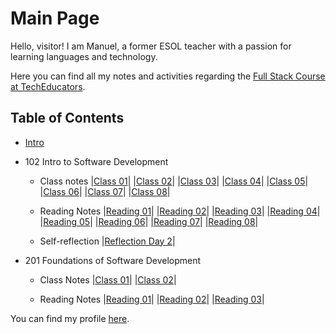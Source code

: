 # Main Page

Hello, visitor! I am Manuel, a former ESOL teacher with a passion for learning languages and technology.

Here you can find all my notes and activities regarding the [Full Stack Course at TechEducators](https://techeducators.co.uk/course/full-stack-mern-bootcamp).

## Table of Contents

- [Intro](https://mannyggb.github.io/reading-notes/intro)

- 102 Intro to Software Development

  - Class notes
    |[Class 01](https://mannyggb.github.io/reading-notes/102-intro/class-notes/class-01)|
    |[Class 02](https://mannyggb.github.io/reading-notes/102-intro/class-notes/class-02)|
    |[Class 03](https://mannyggb.github.io/reading-notes/102-intro/class-notes/class-03)|
    |[Class 04](https://mannyggb.github.io/reading-notes/102-intro/class-notes/class-04)|
    |[Class 05](https://mannyggb.github.io/reading-notes/102-intro/class-notes/class-05)|
    |[Class 06](https://mannyggb.github.io/reading-notes/102-intro/class-notes/class-06)|
    |[Class 07](https://mannyggb.github.io/reading-notes/102-intro/class-notes/class-07)|
    |[Class 08](https://mannyggb.github.io/reading-notes/102-intro/class-notes/class-08)|

  - Reading Notes
    |[Reading 01](https://mannyggb.github.io/reading-notes/102-intro/read/read-01)|
    |[Reading 02](https://mannyggb.github.io/reading-notes/102-intro/read/read-02)|
    |[Reading 03](https://mannyggb.github.io/reading-notes/102-intro/read/read-03)|
    |[Reading 04](https://mannyggb.github.io/reading-notes/102-intro/read/read-04)|
    |[Reading 05](https://mannyggb.github.io/reading-notes/102-intro/read/read-05)|
    |[Reading 06](https://mannyggb.github.io/reading-notes/102-intro/read/read-06)|
    |[Reading 07](https://mannyggb.github.io/reading-notes/102-intro/read/read-07)|
    |[Reading 08](https://mannyggb.github.io/reading-notes/102-intro/read/read-08)|

  - Self-reflection
    |[Reflection Day 2](https://mannyggb.github.io/reading-notes/102-intro/reflection/reflection-day2)|

- 201 Foundations of Software Development

  - Class Notes
    |[Class 01](https://mannyggb.github.io/reading-notes/201-foundations/class-notes/class-01)|
    |[Class 02](https://mannyggb.github.io/reading-notes/201-foundations/class-notes/class-02)|

  - Reading Notes
    |[Reading 01](https://mannyggb.github.io/reading-notes/201-foundations/read/read-01)|
    |[Reading 02](https://mannyggb.github.io/reading-notes/201-foundations/read/read-02)|
    |[Reading 03](https://mannyggb.github.io/reading-notes/201-foundations/read/read-03)|

You can find my profile [here](https://github.com/MannyGGB).
